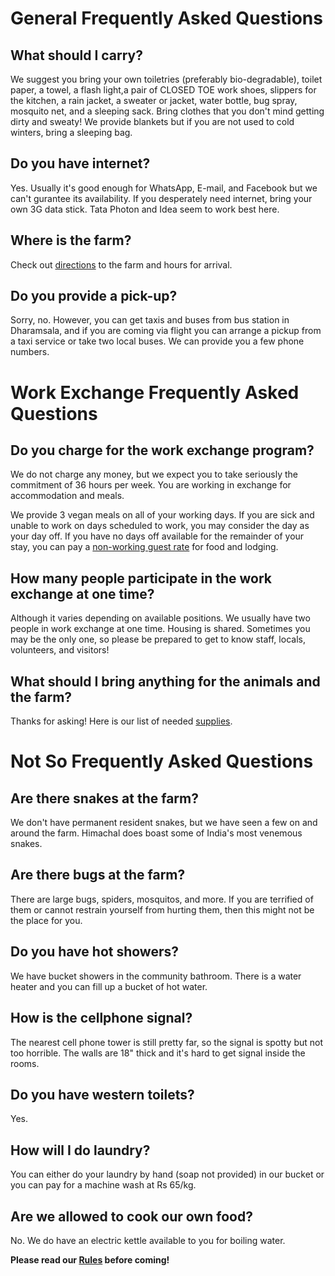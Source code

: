 <!--

Title: Frequently Asked Questions

-->

General Frequently Asked Questions
=========

## What should I carry?
We suggest you bring your own toiletries (preferably bio-degradable), toilet paper, a towel, a flash light,a pair of CLOSED TOE work shoes, slippers for the kitchen, a rain jacket, a sweater or jacket, water bottle, bug spray, mosquito net, and a sleeping sack. Bring clothes that you don't mind getting dirty and sweaty! We provide blankets but if you are not used to cold winters, bring a sleeping bag.

## Do you have internet?
Yes. Usually it's good enough for WhatsApp, E-mail, and Facebook but we can't gurantee its availability. If you desperately need internet, bring your own 3G data stick. Tata Photon and Idea seem to work best here.

## Where is the farm?
Check out [directions](/?p=directions) to the farm and hours for arrival.

## Do you provide a pick-up?
Sorry, no. However, you can get taxis and buses from bus station in Dharamsala, and if you are coming via flight you can arrange a pickup from a taxi service or take two local buses. We can provide you a few phone numbers.


Work Exchange Frequently Asked Questions
=========

## Do you charge for the work exchange program?
We do not charge any money, but we expect you to take seriously the commitment of 36 hours per week. You are working in exchange for accommodation and meals.

We provide 3 vegan meals on all of your working days. <!-- Meals on your day off are your responsibility. You can purchase meals (on your days off, including your arrival and departure day) for Rs 100 per meal.-->If you are sick and unable to work on days scheduled to work, you may consider the day as your day off. If you have no days off available for the remainder of your stay, you can pay a [non-working guest rate](/?p=farmstay) for food and lodging.

## How many people participate in the work exchange at one time?
Although it varies depending on available positions. We usually have two people in work exchange at one time. Housing is shared. Sometimes you may be the only one, so please be prepared to get to know staff, locals, volunteers, and visitors!

## What should I bring anything for the animals and the farm?
Thanks for asking! Here is our list of needed [supplies](/?p=supplies).


Not So Frequently Asked Questions
=========

## Are there snakes at the farm?
We don't have permanent resident snakes, but we have seen a few on and around the farm. Himachal does boast some of India's most venemous snakes.

## Are there bugs at the farm?
There are large bugs, spiders, mosquitos, and more. If you are terrified of them or cannot restrain yourself from hurting them, then this might not be the place for you.

## Do you have hot showers?
We have bucket showers in the community bathroom. There is a water heater and you can fill up a bucket of hot water.

## How is the cellphone signal?
The nearest cell phone tower is still pretty far, so the signal is spotty but not too horrible. The walls are 18" thick and it's hard to get signal inside the rooms. 

## Do you have western toilets?
Yes. 

## How will I do laundry?
You can either do your laundry by hand (soap not provided) in our bucket or you can pay for a machine wash at Rs 65/kg.

## Are we allowed to cook our own food?
No. We do have an electric kettle available to you for boiling water.

**Please read our [Rules](/?p=rules) before coming!**
